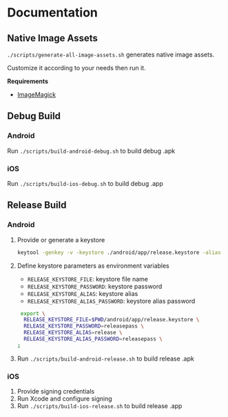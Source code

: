 # Documentation

## Native Image Assets

`./scripts/generate-all-image-assets.sh` generates native image assets.

Customize it according to your needs then run it.

**Requirements**

- [ImageMagick](https://www.imagemagick.org/)
  <!-- - [Inkscape](https://inkscape.org) -->

## Debug Build

### Android

Run `./scripts/build-android-debug.sh` to build debug .apk

### iOS

Run `./scripts/build-ios-debug.sh` to build debug .app

## Release Build

### Android

1.  Provide or generate a keystore

    ```sh
    keytool -genkey -v -keystore ./android/app/release.keystore -alias release -keyalg RSA -keysize 2048 -validity 10000
    ```

1.  Define keystore parameters as environment variables

    - `RELEASE_KEYSTORE_FILE`: keystore file name
    - `RELEASE_KEYSTORE_PASSWORD`: keystore password
    - `RELEASE_KEYSTORE_ALIAS`: keystore alias
    - `RELEASE_KEYSTORE_ALIAS_PASSWORD`: keystore alias password

    ```sh
     export \
      RELEASE_KEYSTORE_FILE=$PWD/android/app/release.keystore \
      RELEASE_KEYSTORE_PASSWORD=releasepass \
      RELEASE_KEYSTORE_ALIAS=release \
      RELEASE_KEYSTORE_ALIAS_PASSWORD=releasepass \
    ;
    ```

1.  Run `./scripts/build-android-release.sh` to build release .apk

### iOS

1.  Provide signing credentials
1.  Run Xcode and configure signing
1.  Run `./scripts/build-ios-release.sh` to build release .app
